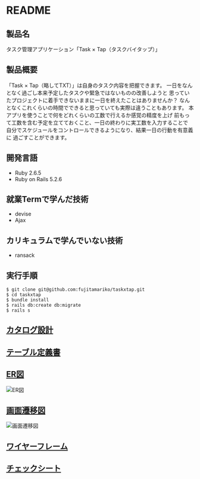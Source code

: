 # README

## 製品名
タスク管理アプリケーション「Task × Tap（タスクバイタップ）」

## 製品概要
「Task × Tap（略してTXT）」は自身のタスク内容を把握できます。
一日をなんとなく過ごし本来予定したタスクや緊急ではないものの改善しようと
思っていたプロジェクトに着手できないままに一日を終えたことはありませんか？
なんとなくこれくらいの時間でできると思っていても実際は違うこともあります。
本アプリを使うことで何をどれくらいの工数で行えるか感覚の精度を上げ
前もって工数を含む予定を立てておくこと、一日の終わりに実工数を入力することで
自分でスケジュールをコントロールできるようになり、結果一日の行動を有意義に
過ごすことができます。

## 開発言語
- Ruby 2.6.5
- Ruby on Rails 5.2.6

## 就業Termで学んだ技術
- devise
- Ajax

## カリキュラムで学んでいない技術
- ransack

## 実行手順
```
$ git clone git@github.com:fujitamariko/taskxtap.git
$ cd taskxtap
$ bundle install
$ rails db:create db:migrate
$ rails s
```

## [カタログ設計](https://docs.google.com/spreadsheets/d/12X0P01oUtnKK95PbitPOXDqBFLqkQnVmdUMbK9PXZZQ/edit?usp=sharing)

## [テーブル定義書](https://docs.google.com/spreadsheets/d/12vlXBfIvhuU_8V--iqikjBjif0uSV-u-geRvKNhORDA/edit?usp=sharing)

## [ER図](https://drive.google.com/file/d/1TGcJgC1_pXULssT1MdLPnq3gW9Pifkv0/view?usp=sharing)
![ER図](https://user-images.githubusercontent.com/86047519/136916595-915036c1-bca4-4e95-9e34-97f1606e4f64.png)

## [画面遷移図](https://drive.google.com/file/d/1u08J_QZUoZMMiaXEcWcAvdSkOKgFePB7/view?usp=sharing)
![画面遷移図](https://user-images.githubusercontent.com/86047519/135753866-21c7f51c-bfa2-4d43-8baa-0056a39b5716.png)

## [ワイヤーフレーム](https://drive.google.com/file/d/1Rp8HzaNKJw9ulvwXYprJ-OkHi9UNp6z7/view?usp=sharing)

## [チェックシート](https://docs.google.com/spreadsheets/d/10eXXwHCWdnWKj7X61ogy6BLGH-UMekSMCoHY6J0hc9E/edit?usp=sharing)